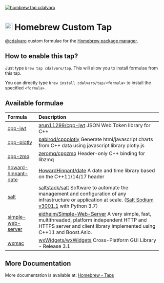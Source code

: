 [![hombrew tap cdalvaro][homebrew_tap_badge]][homebrew_tap_url]

# <img src="https://simpleicons.org/icons/homebrew.svg" height=24pt> Homebrew Custom Tap

[@cdalvaro](https://github.com/cdalvaro) custom formulae for the [Homebrew package manager](https://brew.sh).

## How to enable this tap?

Just type `brew tap cdalvaro/tap`. This will allow you to install formulae from this tap.

You can directly type `brew install cdalvaro/tap/<formula>` to install the specified `<formula>`.

## Available formulae

| Formula                                               | Description                                                                                                                                                                                                          |
| :---------------------------------------------------- | :------------------------------------------------------------------------------------------------------------------------------------------------------------------------------------------------------------------- |
| [cpp-jwt](Formula/cpp-jwt.rb)                         | [arun11299/cpp-jwt](https://github.com/arun11299/cpp-jwt) JSON Web Token library for C++                                                                                                                             |
| [cpp-plotly](Formula/cpp-plotly.rb)                   | [pablrod/cppplotly](https://github.com/pablrod/cppplotly) Generate html/javascript charts from C++ data using javascript library plotly.js                                                                           |
| [cpp-zmq](Formula/cpp-zmq.rb)                         | [zeromq/cppzmq](https://github.com/zeromq/cppzmq) Header-only C++ binding for libzmq                                                                                                                                 |
| [howard-hinnant-date](Formula/howard-hinnant-date.rb) | [HowardHinnant/date](https://github.com/HowardHinnant/date) A date and time library based on the C++11/14/17 <chrono> header                                                                                         |
| [salt](Formula/salt.rb)                               | [saltstack/salt](https://github.com/saltstack/salt) Software to automate the management and configuration of any infrastructure or application at scale. ([Salt Sodium v3001.1][salt_release_notes] with Python 3.7) |
| [simple-web-server](Formula/simple-web-server.rb)     | [eidheim/Simple-Web-Server](https://gitlab.com/eidheim/Simple-Web-Server) A very simple, fast, multithreaded, platform independent HTTP and HTTPS server and client library implemented using C++11 and Boost.Asio.  |
| [wxmac](Formula/wxmac.rb)                             | [wxWidgets/wxWidgets](https://github.com/wxWidgets/wxWidgets) Cross-Platform GUI Library - Release 3.1                                                                                                               |

## More Documentation

More documentation is available at: [Homebrew - Taps](https://docs.brew.sh/Taps)

[salt_release_notes]: https://docs.saltstack.com/en/latest/topics/releases/3001.1.html
[homebrew_tap_badge]: https://img.shields.io/badge/homebrew%20tap-cdalvaro-orange?style=flat-square&logo=Homebrew&color=FBB040
[homebrew_tap_url]: https://github.com/cdalvaro/homebrew-tap
